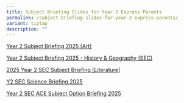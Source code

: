 ```yaml
---
title: Subject Briefing Slides for Year 2 Express Parents
permalink: /subject-briefing-slides-for-year-2-express-parents/
variant: tiptap
description: ""
---
```

<p><a href="/files/Briefing Slides Year 2 Express/Year_2_Subject_Briefing_2025__SEC___IP_Art__20250711.pdf" rel="noopener nofollow" target="_blank">Year 2 Subject Briefing 2025 (Art)</a>
</p>
<p><a href="/files/Briefing Slides Year 2 Express/Year_2_Subject_Briefing_2025___History___Geography__SEC_.pdf" rel="noopener nofollow" target="_blank">Year 2 Subject Briefing 2025 - History &amp; Geography (SEC)</a>
</p>
<p><a href="/files/Briefing Slides Year 2 Express/2025_Year_2_SEC_Subject_Briefing__Literature_.pdf" rel="noopener nofollow" target="_blank">2025 Year 2 SEC Subject Briefing [Literature]</a>
</p>
<p><a href="/files/Briefing Slides Year 2 Express/Y2_SEC_Science_Briefing_2025.pdf" rel="noopener nofollow" target="_blank">Y2 SEC Science Briefing 2025</a>
</p>
<p><a href="/files/Briefing Slides Year 2 Express/Year_2_SEC_ACE_Subject_Option_Briefing_2025.pdf" rel="noopener nofollow" target="_blank">Year 2 SEC ACE Subject Option Briefing 2025</a>
</p>
